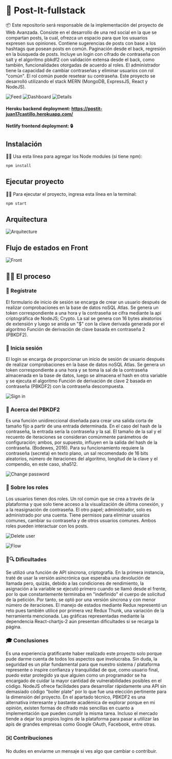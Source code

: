 # 📣 Post-It-fullstack


📦 Este repositorio será responsable de la implementación del proyecto de Web Avanzada. Consiste en el desarrollo de una red social en la que se compartan posts, la cual, ofrezca un espacio para que los usuarios expresen sus opiniones. Contiene sugerencias de posts con base a los hashtags que posean posts en común. Paginación desde el back, regresión en la búsqueda de posts. Incluye un login con cifrado de contraseña con salt y el algoritmo pbkdf2 con validación extensa desde el back, como también, funcionalidades otorgadas de acuerdo al roles. El administrador tiene la capacidad de cambiar contraseñas y eliminar usuarios con rol "común". El rol común puede resetear su contraseña. Este proyecto se desarrolló utilizando el stack MERN (MongoDB, ExpressJS, React y NodeJS).


![Feed](https://github.com/juan17castillo/post-it-fullstack/blob/master/pictures/feed.png)
![Dashboard](https://github.com/juan17castillo/post-it-fullstack/blob/master/pictures/Post-it.png)
![Details](https://github.com/juan17castillo/post-it-fullstack/blob/master/pictures/post-details.png)


#### Heroku backend deployment: https://postit-juan17castillo.herokuapp.com/
#### Netlify frontend deployment: 🔒

## Instalación

👨‍🔧 Usa esta línea para agregar los Node modules (si tiene npm):

```bash
npm install
```

## Ejecutar proyecto


👨‍💻 Para ejecutar el proyecto, ingresa esta línea en la terminal:

```bash
npm start
```

## Arquitectura

![Arquitecture](https://github.com/juan17castillo/post-it-fullstack/blob/master/pictures/arquitecture.png)

## Flujo de estados en Front

![Front](https://github.com/juan17castillo/post-it-fullstack/blob/master/pictures/flux-front.png)

## 👨‍🔬 El proceso

### 📝 Regístrate

El formulario de inicio de sesión se encarga de crear un usuario después de realizar comprobaciones en la base de datos noSQL Atlas. Se genera un token correspondiente a una hora y la contraseña se cifra mediante la api criptográfica de NodeJS; Crypto. La sal se genera con 16 bytes aleatorios de extensión y luego se anida un "$" con la clave derivada generada por el algoritmo Función de derivación de clave basada en contraseña 2 (PBKDF2).

### 🔑 Inicia sesión
El login se encarga de proporcionar un inicio de sesión de usuario después de realizar comprobaciones en la base de datos noSQL Atlas. Se genera un token correspondiente a una hora y se toma la sal de la contraseña almacenada en la base de datos, luego se almacena el hash en otra variable y se ejecuta el algoritmo Función de derivación de clave 2 basada en contraseña (PBKDF2) con la contraseña descompuesta.

![Sign in](https://github.com/juan17castillo/post-it-fullstack/blob/master/pictures/login.png)

### 🧪 Acerca del PBKDF2
Es una función unidireccional diseñada para crear una salida corta de tamaño fijo a partir de una entrada determinada. En el caso del hash de la contraseña, la entrada sería la contraseña y la sal. El tamaño de la sal y el recuento de iteraciones se consideran comúnmente parámetros de configuración; ambos, por supuesto, influyen en la salida del hash de la contraseña. (Bodewes, 2016). Para su funcionamiento requiere la contraseña (secreta) en texto plano, un sal recomendado de 16 bits aleatorios, número de iteraciones del algoritmo, longitud de la clave y el compendio, en este caso, sha512.

![Change password](https://github.com/juan17castillo/post-it-fullstack/blob/master/pictures/change-password.png)

### 🚧 Sobre los roles
Los usuarios tienen dos roles. Un rol común que se crea a través de la plataforma y que solo tiene acceso a la visualización de última conexión, y a la reasignación de contraseña. El otro papel; administrador, solo es administrado por una cuenta. Tiene permisos para eliminar usuarios comunes, cambiar su contraseña y de otros usuarios comunes. Ambos roles pueden interactuar con los posts.

![Delete user](https://github.com/juan17castillo/post-it-fullstack/blob/master/pictures/delete.png)

![Flow](https://github.com/juan17castillo/post-it-fullstack/blob/master/pictures/flow.png)

### 🐛🔍️ Dificultades
Se utilizó una función de API síncrona, criptografía. En la primera instancia, traté de usar la versión asincrónica que esperaba una devolución de llamada pero, quizás, debido a las condiciones de rendimiento, la asignación a la variable se ejecutó primero cuando se llamó desde el frente, por lo que constantemente terminaba en "indefinido" el cuerpo de solicitud de la petición. Por tanto, se optó por una versión síncrona y con menor número de iteraciones. El manejo de estados mediante Redux representó un reto pues también utilicé por primera vez Redux Thunk, una variación de la herramienta mencionada. Las gráficas representadas mediante la dependencia React-chartjs-2 aún presentan dificultades si se recarga la página.

### 🎓 Conclusiones
Es una experiencia gratificante haber realizado este proyecto solo porque pude darme cuenta de todos los aspectos que involucraba. Sin duda, la seguridad es un pilar fundamental para que nuestro sistema / plataforma represente o inspire confianza y tranquilidad de que, como usuario final, puedo estar protegido ya que alguien como un programador se ha encargado de cuidar la mayor cantidad de vulnerabilidades posibles en el código. NodeJS ofrece facilidades para desarrollar rápidamente una API sin demasiado código "boiler plate" por lo que fue una elección pertinente para la dimensión del proyecto. En el apartado técnico, PBKDF2 es una alternativa interesante y bastante académica de explorar porque en mi opinión, existen formas de cifrado más sencillas en cuanto a implementación que pueden cumplir la misma tarea. Incluso el mercado tiende a dejar los propios logins de la plataforma para pasar a utilizar las apis de grandes empresas como Google OAuth, Facebook, entre otras.

### ✉️ Contribuciones
No dudes en enviarme un mensaje si ves algo que cambiar o contribuir.

